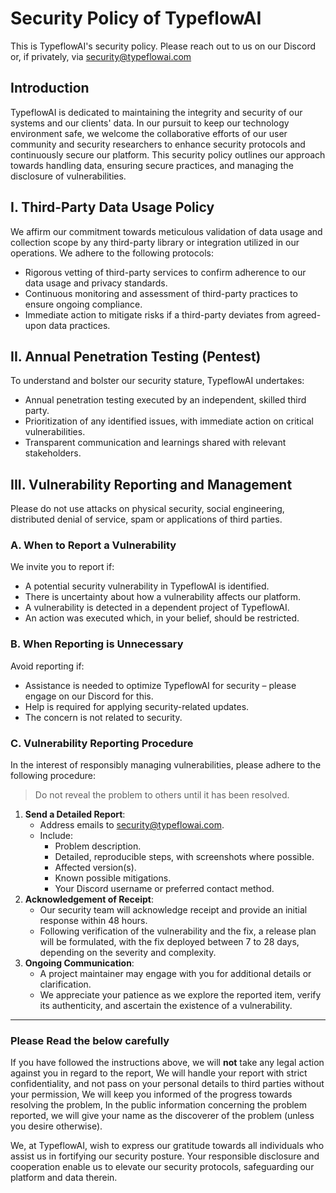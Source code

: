 # Security Policy of TypeflowAI

This is TypeflowAI's security policy. Please reach out to us
on our Discord or, if privately, via <security@typeflowai.com>

## Introduction

TypeflowAI is dedicated to maintaining the integrity and security of our systems and our clients' data. In our pursuit to keep our technology environment safe, we welcome the collaborative efforts of our user community and security researchers to enhance security protocols and continuously secure our platform. This security policy outlines our approach towards handling data, ensuring secure practices, and managing the disclosure of vulnerabilities.

## I. Third-Party Data Usage Policy

We affirm our commitment towards meticulous validation of data usage and collection scope by any third-party library or integration utilized in our operations. We adhere to the following protocols:

- Rigorous vetting of third-party services to confirm adherence to our data usage and privacy standards.
- Continuous monitoring and assessment of third-party practices to ensure ongoing compliance.
- Immediate action to mitigate risks if a third-party deviates from agreed-upon data practices.

## II. Annual Penetration Testing (Pentest)

To understand and bolster our security stature, TypeflowAI undertakes:

- Annual penetration testing executed by an independent, skilled third party.
- Prioritization of any identified issues, with immediate action on critical vulnerabilities.
- Transparent communication and learnings shared with relevant stakeholders.

## III. Vulnerability Reporting and Management

Please do not use attacks on physical security, social engineering, distributed denial of service, spam or applications of third parties.

### **A. When to Report a Vulnerability**

We invite you to report if:

- A potential security vulnerability in TypeflowAI is identified.
- There is uncertainty about how a vulnerability affects our platform.
- A vulnerability is detected in a dependent project of TypeflowAI.
- An action was executed which, in your belief, should be restricted.

### **B. When Reporting is Unnecessary**

Avoid reporting if:

- Assistance is needed to optimize TypeflowAI for security – please engage on our Discord for this.
- Help is required for applying security-related updates.
- The concern is not related to security.

### **C. Vulnerability Reporting Procedure**

In the interest of responsibly managing vulnerabilities, please adhere to the following procedure:

> Do not reveal the problem to others until it has been resolved.

1. **Send a Detailed Report**:
   - Address emails to [security@typeflowai.com](mailto:security@typeflowai.com).
   - Include:
     - Problem description.
     - Detailed, reproducible steps, with screenshots where possible.
     - Affected version(s).
     - Known possible mitigations.
     - Your Discord username or preferred contact method.
2. **Acknowledgement of Receipt**:
   - Our security team will acknowledge receipt and provide an initial response within 48 hours.
   - Following verification of the vulnerability and the fix, a release plan will be formulated, with the fix deployed between 7 to 28 days, depending on the severity and complexity.
3. **Ongoing Communication**:
   - A project maintainer may engage with you for additional details or clarification.
   - We appreciate your patience as we explore the reported item, verify its authenticity, and ascertain the existence of a vulnerability.

---

### Please Read the below carefully

If you have followed the instructions above, we will **not** take any legal action against you in regard to the report,
We will handle your report with strict confidentiality, and not pass on your personal details to third parties without your permission, We will keep you informed of the progress towards resolving the problem, In the public information concerning the problem reported, we will give your name as the discoverer of the problem (unless you desire otherwise).

We, at TypeflowAI, wish to express our gratitude towards all individuals who assist us in fortifying our security posture. Your responsible disclosure and cooperation enable us to elevate our security protocols, safeguarding our platform and data therein.